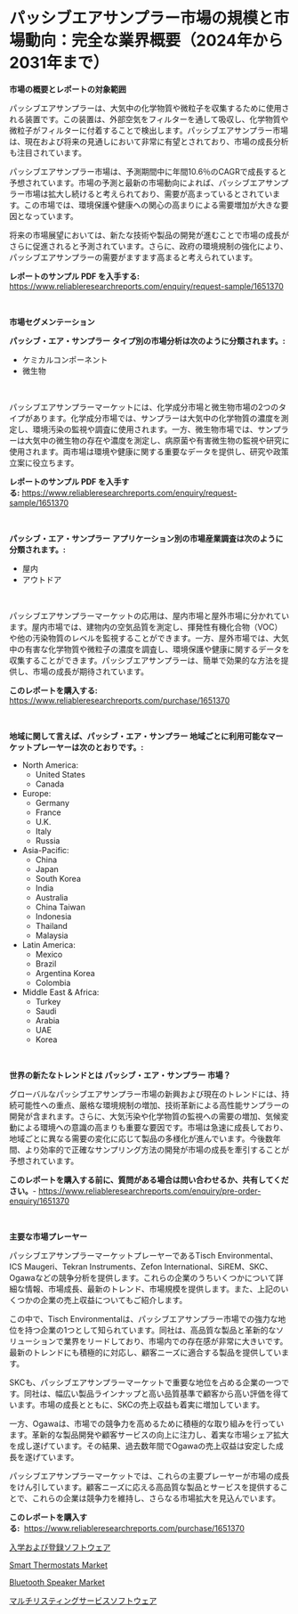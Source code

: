 <p><h1>パッシブエアサンプラー市場の規模と市場動向：完全な業界概要（2024年から2031年まで）</h1></p><p><strong>市場の概要とレポートの対象範囲</strong></p>
<p><p>パッシブエアサンプラーは、大気中の化学物質や微粒子を収集するために使用される装置です。この装置は、外部空気をフィルターを通して吸収し、化学物質や微粒子がフィルターに付着することで検出します。パッシブエアサンプラー市場は、現在および将来の見通しにおいて非常に有望とされており、市場の成長分析も注目されています。</p><p>パッシブエアサンプラー市場は、予測期間中に年間10.6％のCAGRで成長すると予想されています。市場の予測と最新の市場動向によれば、パッシブエアサンプラー市場は拡大し続けると考えられており、需要が高まっているとされています。この市場では、環境保護や健康への関心の高まりによる需要増加が大きな要因となっています。</p><p>将来の市場展望においては、新たな技術や製品の開発が進むことで市場の成長がさらに促進されると予測されています。さらに、政府の環境規制の強化により、パッシブエアサンプラーの需要がますます高まると考えられています。</p></p>
<p><strong>レポートのサンプル PDF を入手する:</strong> <a href="https://www.reliableresearchreports.com/enquiry/request-sample/1651370">https://www.reliableresearchreports.com/enquiry/request-sample/1651370</a></p>
<p>&nbsp;</p>
<p><strong>市場セグメンテーション</strong></p>
<p><strong>パッシブ・エア・サンプラー タイプ別の市場分析は次のように分類されます。:</strong></p>
<p><ul><li>ケミカルコンポーネント</li><li>微生物</li></ul></p>
<p>&nbsp;</p>
<p><p>パッシブエアサンプラーマーケットには、化学成分市場と微生物市場の2つのタイプがあります。化学成分市場では、サンプラーは大気中の化学物質の濃度を測定し、環境汚染の監視や調査に使用されます。一方、微生物市場では、サンプラーは大気中の微生物の存在や濃度を測定し、病原菌や有害微生物の監視や研究に使用されます。両市場は環境や健康に関する重要なデータを提供し、研究や政策立案に役立ちます。</p></p>
<p><strong>レポートのサンプル PDF を入手する:</strong>&nbsp;<a href="https://www.reliableresearchreports.com/enquiry/request-sample/1651370">https://www.reliableresearchreports.com/enquiry/request-sample/1651370</a></p>
<p>&nbsp;</p>
<p><strong> パッシブ・エア・サンプラー アプリケーション別の市場産業調査は次のように分類されます。:</strong></p>
<p><ul><li>屋内</li><li>アウトドア</li></ul></p>
<p>&nbsp;</p>
<p><p>パッシブエアサンプラーマーケットの応用は、屋内市場と屋外市場に分かれています。屋内市場では、建物内の空気品質を測定し、揮発性有機化合物（VOC）や他の汚染物質のレベルを監視することができます。一方、屋外市場では、大気中の有害な化学物質や微粒子の濃度を調査し、環境保護や健康に関するデータを収集することができます。パッシブエアサンプラーは、簡単で効果的な方法を提供し、市場の成長が期待されています。</p></p>
<p><strong>このレポートを購入する:</strong>&nbsp; <a href="https://www.reliableresearchreports.com/purchase/1651370">https://www.reliableresearchreports.com/purchase/1651370</a></p>
<p>&nbsp;</p>
<p><strong>地域に関して言えば、パッシブ・エア・サンプラー 地域ごとに利用可能なマーケットプレーヤーは次のとおりです。:</strong></p>
<p><ul>
    <li>
        North America:
        <ul>
            <li>United States</li>
            <li>Canada</li>
        </ul>
    </li>
    <li>
        Europe:
        <ul>
            <li>Germany</li>
            <li>France</li>
            <li>U.K.</li>
            <li>Italy</li>
            <li>Russia</li>
        </ul>
    </li>
    <li>
        Asia-Pacific:
        <ul>
            <li>China</li>
            <li>Japan</li>
            <li>South Korea</li>
            <li>India</li>
            <li>Australia</li>
            <li>China Taiwan</li>
            <li>Indonesia</li>
            <li>Thailand</li>
            <li>Malaysia</li>
        </ul>
    </li>
    <li>
        Latin America:
        <ul>
            <li>Mexico</li>
            <li>Brazil</li>
            <li>Argentina Korea</li>
            <li>Colombia</li>
        </ul>
    </li>
    <li>
        Middle East & Africa:
        <ul>
            <li>Turkey</li>
            <li>Saudi</li>
            <li>Arabia</li>
            <li>UAE</li>
            <li>Korea</li>
        </ul>
    </li>
    </ul></p>
<p>&nbsp;</p>
<p><strong>世界の新たなトレンドとは パッシブ・エア・サンプラー 市場？</strong></p>
<p><p>グローバルなパッシブエアサンプラー市場の新興および現在のトレンドには、持続可能性への重点、厳格な環境規制の増加、技術革新による高性能サンプラーの開発が含まれます。さらに、大気汚染や化学物質の監視への需要の増加、気候変動による環境への意識の高まりも重要な要因です。市場は急速に成長しており、地域ごとに異なる需要の変化に応じて製品の多様化が進んでいます。今後数年間、より効率的で正確なサンプリング方法の開発が市場の成長を牽引することが予想されています。</p></p>
<p><strong>このレポートを購入する前に、質問がある場合は問い合わせるか、共有してください。</strong>- <a href="https://www.reliableresearchreports.com/enquiry/pre-order-enquiry/1651370">https://www.reliableresearchreports.com/enquiry/pre-order-enquiry/1651370</a></p>
<p>&nbsp;</p>
<p><strong>主要な市場プレーヤー</strong></p>
<p><p>パッシブエアサンプラーマーケットプレーヤーであるTisch Environmental、ICS Maugeri、Tekran Instruments、Zefon International、SiREM、SKC、Ogawaなどの競争分析を提供します。これらの企業のうちいくつかについて詳細な情報、市場成長、最新のトレンド、市場規模を提供します。また、上記のいくつかの企業の売上収益についてもご紹介します。</p><p>この中で、Tisch Environmentalは、パッシブエアサンプラー市場での強力な地位を持つ企業の1つとして知られています。同社は、高品質な製品と革新的なソリューションで業界をリードしており、市場内での存在感が非常に大きいです。最新のトレンドにも積極的に対応し、顧客ニーズに適合する製品を提供しています。</p><p>SKCも、パッシブエアサンプラーマーケットで重要な地位を占める企業の一つです。同社は、幅広い製品ラインナップと高い品質基準で顧客から高い評価を得ています。市場の成長とともに、SKCの売上収益も着実に増加しています。</p><p>一方、Ogawaは、市場での競争力を高めるために積極的な取り組みを行っています。革新的な製品開発や顧客サービスの向上に注力し、着実な市場シェア拡大を成し遂げています。その結果、過去数年間でOgawaの売上収益は安定した成長を遂げています。</p><p>パッシブエアサンプラーマーケットでは、これらの主要プレーヤーが市場の成長をけん引しています。顧客ニーズに応える高品質な製品とサービスを提供することで、これらの企業は競争力を維持し、さらなる市場拡大を見込んでいます。</p></p>
<p><strong>このレポートを購入する:</strong>&nbsp;&nbsp;<a href="https://www.reliableresearchreports.com/purchase/1651370">https://www.reliableresearchreports.com/purchase/1651370</a></p>
<p><p><a href="https://github.com/KaydenJohns1964/Market-Research-Report-List-1/blob/main/561871910405.md">入学および登録ソフトウェア</a></p><p><a href="https://github.com/jj19131/Market-Research-Report-List-2/blob/main/smart-thermostats-market.md">Smart Thermostats Market</a></p><p><a href="https://github.com/jodemen/Market-Research-Report-List-2/blob/main/bluetooth-speaker-market.md">Bluetooth Speaker Market</a></p><p><a href="https://github.com/marbadji/Market-Research-Report-List-1/blob/main/792799310404.md">マルチリスティングサービスソフトウェア</a></p></p>